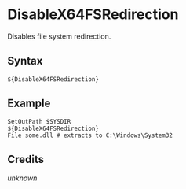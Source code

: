 # DisableX64FSRedirection

Disables file system redirection.

## Syntax

	${DisableX64FSRedirection}

## Example

	SetOutPath $SYSDIR
	${DisableX64FSRedirection}
	File some.dll # extracts to C:\Windows\System32

## Credits

*unknown*
